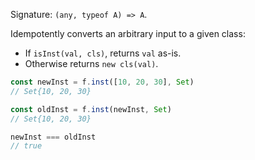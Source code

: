 Signature: `(any, typeof A) => A`.

Idempotently converts an arbitrary input to a given class:

  * If `isInst(val, cls)`, returns `val` as-is.
  * Otherwise returns `new cls(val)`.

```js
const newInst = f.inst([10, 20, 30], Set)
// Set{10, 20, 30}

const oldInst = f.inst(newInst, Set)
// Set{10, 20, 30}

newInst === oldInst
// true
```
